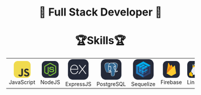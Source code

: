 <h1 align="center">🥇 Full Stack Developer 🥇</h1> 
<h1 align="center"> 🏆Skills🏆 </h1>
<table align="center">
  <tr>
<!--     <td align="center" width="90">
      <img src="https://github.com/tandpfun/skill-icons/blob/main/icons/HTML.svg" alt="icon" width="55" height="55" />
      <br>HTML5
    </td> -->
<!--     <td align="center" width="90">
      <img src="https://github.com/tandpfun/skill-icons/blob/main/icons/CSS.svg" width="45" height="45" alt="" />
      <br>CSS3
    </td> -->
    <td align="center" width="90">
      <img src="https://github.com/tandpfun/skill-icons/blob/main/icons/JavaScript.svg" width="45" height="45" alt="JavaScript" />
      <br>JavaScript
    </td>
    <td align="center" width="90">
      <img src="https://github.com/tandpfun/skill-icons/blob/main/icons/NodeJS-Dark.svg" width="45" height="45" alt="NodeJS" />
      <br>NodeJS
    </td>
    <td align="center" width="90">
      <img src="https://github.com/tandpfun/skill-icons/blob/main/icons/ExpressJS-Dark.svg" alt="icon" width="55" height="55" />
      <br>ExpressJS
    </td>
    <td align="center" width="90">
      <img src="https://github.com/tandpfun/skill-icons/blob/main/icons/PostgreSQL-Dark.svg" alt="icon" width="55" height="55" />
      <br>PostgreSQL
    </td>
    <td align="center" width="90">
      <img src="https://github.com/tandpfun/skill-icons/blob/main/icons/Sequelize-Dark.svg" alt="icon" width="55" height="55" />
      <br>Sequelize
    </td>
    <td align="center" width="90">
      <img src="https://github.com/tandpfun/skill-icons/blob/main/icons/Firebase-Dark.svg" width="45" height="45" alt="php" />
      <br>Firebase
    </td>
    <td align="center" width="90">
      <img src="https://github.com/tandpfun/skill-icons/blob/main/icons/Linux-Dark.svg" width="45" height="45" alt="Linux" />
      <br>Linux
    </td>
    <td align="center" width="90">
      <img src="https://github.com/tandpfun/skill-icons/blob/main/icons/Docker.svg" width="45" height="45" alt="Docker" />
      <br>Docker
    </td>
    <td align="center" width="90">
      <img src="https://github.com/tandpfun/skill-icons/blob/main/icons/AWS-Dark.svg" width="45" height="45" alt="AWS" />
      <br>AWS
    </td>
  </tr>
</table>
